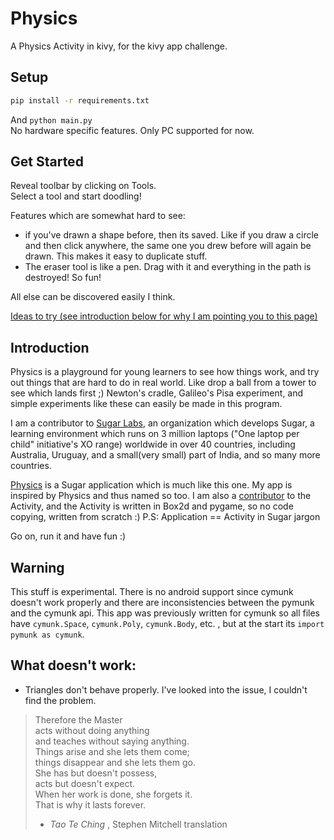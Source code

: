 Physics
=======

A Physics Activity in kivy, for the kivy app challenge.


Setup
-----

```bash
pip install -r requirements.txt
```

And `python main.py`  
No hardware specific features. Only PC supported for now.


Get Started
-----------

Reveal toolbar by clicking on Tools.   
Select a tool and start doodling!

Features which are somewhat hard to see:
* if you've drawn a shape before, then its saved. Like if you draw a circle and then click anywhere, the same one you drew before will again be drawn. This makes it easy to duplicate stuff.
* The eraser tool is like a pen. Drag with it and everything in the path is destroyed! So fun!

All else can be discovered easily I think.

[Ideas to try (see introduction below for why I am pointing you to this page)](http://wiki.sugarlabs.org/go/Activities/Physics#Ideas_to_try)


Introduction
------------

Physics is a playground for young learners to see how things work, and try out things that are hard to do in real world. Like drop a ball from a tower to see which lands first ;)
Newton's cradle, Galileo's Pisa experiment, and simple experiments like these can easily be made in this program.

I am a contributor to [Sugar Labs](http://sugarlabs.org/), an organization which develops Sugar, a learning environment which runs on 3 million laptops ("One laptop per child" initiative's XO range) worldwide in over 40 countries, including Australia, Uruguay, and a small(very small) part of India, and so many more countries.

[Physics](https://github.com/walterbender/physics) is a Sugar application which is much like this one. My app is inspired by Physics and thus named so too. I am also a [contributor](https://github.com/walterbender/physics/blob/master/NEWS) to the Activity, and the Activity is written in Box2d and pygame, so no code copying, written from scratch :)
P.S: Application == Activity in Sugar jargon

Go on, run it and have fun :)


Warning
-------

This stuff is experimental. There is no android support since cymunk doesn't work properly and there are inconsistencies between the pymunk and the cymunk api. This app was previously written for cymunk so all files have `cymunk.Space`, `cymunk.Poly`, `cymunk.Body`, etc. , but at the start its `import pymunk as cymunk`. 


What doesn't work:
------------------

* Triangles don't behave properly. I've looked into the issue, I couldn't find the problem. 


> Therefore the Master  
> acts without doing anything  
> and teaches without saying anything.  
> Things arise and she lets them come;  
> things disappear and she lets them go.  
> She has but doesn't possess,  
> acts but doesn't expect.  
> When her work is done, she forgets it.  
> That is why it lasts forever.  
> - _Tao Te Ching_ , Stephen Mitchell translation
